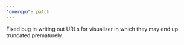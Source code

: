 ```yaml
---
"onerepo": patch
---
```


Fixed bug in writing out URLs for visualizer in which they may end up truncated prematurely.
